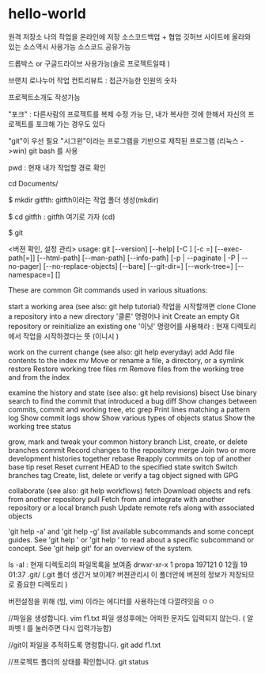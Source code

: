 # hello-world

원격 저장소 
나의 작업을 온라인에 저장 
소스코드백업 + 협업 
깃허브 사이트에 올라와 있는 소스역시 사용가능 
소스코드 공유가능 

드롭박스 or 구글드라이브 사용가능(솔로 프로젝트일때 )

브랜치 로나누어 작업
컨트리뷰트 : 접근가능한 인원의 숫자 

프로젝트소개도 작성가능 

"포크" : 다른사람의 프로젝트를 복제 수정 가능 단, 내가 복사한 것에 한해서 
자신의 프로젝트를 포크해 가는 경우도 있다

"git"이 우선 필요 
"시그윈"이라는 프로그램을 기반으로 제작된 프로그램 (리눅스 ->win)
git bash 를 사용 


pwd : 현재 내가 작업할 경로 확인

cd Documents/

$ mkdir gitfth: gitfth이라는 작업 폴더 생성(mkdir)

$ cd gitfth : gitfth 여기로 가자 (cd)

$ git

<버젼 확인, 설정 관리>
usage: git [--version] [--help] [-C <path>] [-c <name>=<value>]
           [--exec-path[=<path>]] [--html-path] [--man-path] [--info-path]
           [-p | --paginate | -P | --no-pager] [--no-replace-objects] [--bare]
           [--git-dir=<path>] [--work-tree=<path>] [--namespace=<name>]
           <command> [<args>]

These are common Git commands used in various situations:

start a working area (see also: git help tutorial) 작업을 시작할꺼면 
   clone     Clone a repository into a new directory '클론' 명령어나 
   init      Create an empty Git repository or reinitialize an existing one '이닛' 명령어를 사용해라
   : 현재 디렉토리에서 작업을 시작하겠다는 뜻 (이니시 )

work on the current change (see also: git help everyday)
   add       Add file contents to the index
   mv        Move or rename a file, a directory, or a symlink
   restore   Restore working tree files
   rm        Remove files from the working tree and from the index

examine the history and state (see also: git help revisions)
   bisect    Use binary search to find the commit that introduced a bug
   diff      Show changes between commits, commit and working tree, etc
   grep      Print lines matching a pattern
   log       Show commit logs
   show      Show various types of objects
   status    Show the working tree status

grow, mark and tweak your common history
   branch    List, create, or delete branches
   commit    Record changes to the repository
   merge     Join two or more development histories together
   rebase    Reapply commits on top of another base tip
   reset     Reset current HEAD to the specified state
   switch    Switch branches
   tag       Create, list, delete or verify a tag object signed with GPG

collaborate (see also: git help workflows)
   fetch     Download objects and refs from another repository
   pull      Fetch from and integrate with another repository or a local branch
   push      Update remote refs along with associated objects

'git help -a' and 'git help -g' list available subcommands and some
concept guides. See 'git help <command>' or 'git help <concept>'
to read about a specific subcommand or concept.
See 'git help git' for an overview of the system.

ls -al : 현재 디렉토리의 파일목록을 보여줌 
drwxr-xr-x 1 propa 197121 0 12월 19 01:37 .git/ (.git 폴더 생긴거 보이제? 버젼관리시 이 폴더안에 버젼의 정보가 저장되므로 즁요한 디렉토리 )

버전설정을 위해 (빔, vim) 이라는 에디터를 사용하는데 다깔려잇음 ㅇㅇ 

//파일을 생성합니다. 
vim f1.txt
파일 생성후에는 어떠한 문자도 입력되지 않는다. ( 알파벳 I 를 눌러주면 다시 입력가능함)





//git이 파일을 추적하도록 명령합니다. 
git add f1.txt

//프로젝트 폴더의 상태를 확인합니다. 
git status








